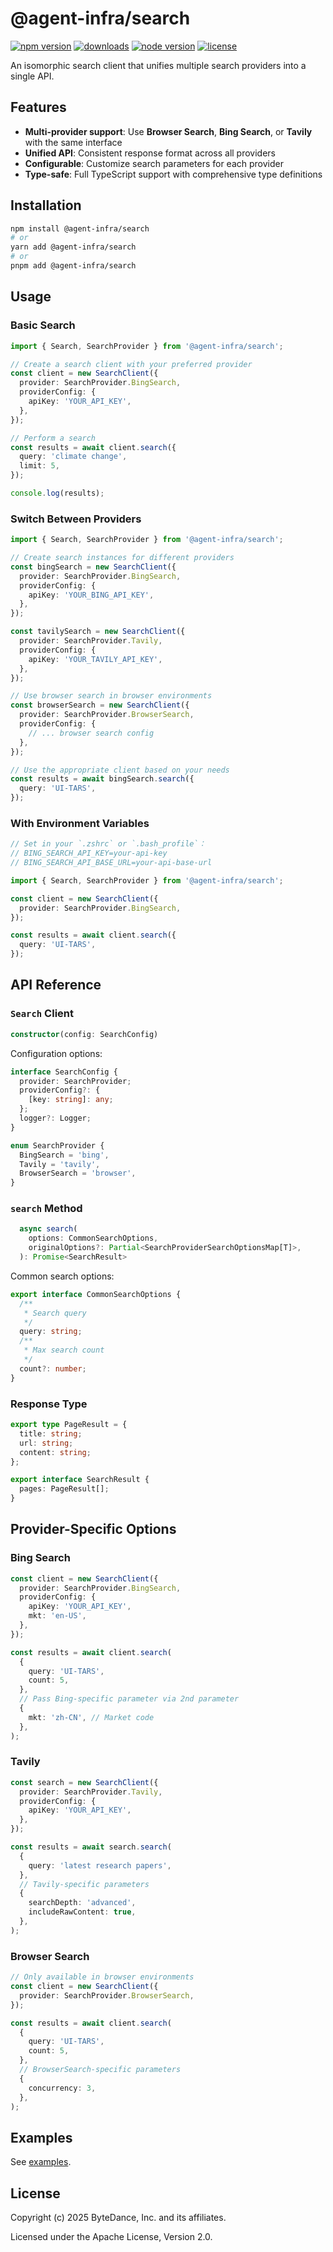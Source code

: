 # @agent-infra/search

<p>
  <a href="https://npmjs.com/package/@agent-infra/search?activeTab=readme"><img src="https://img.shields.io/npm/v/@agent-infra/search?style=flat-square&colorA=564341&colorB=EDED91" alt="npm version" /></a>
  <a href="https://npmcharts.com/compare/@agent-infra/search?minimal=true"><img src="https://img.shields.io/npm/dm/@agent-infra/search.svg?style=flat-square&colorA=564341&colorB=EDED91" alt="downloads" /></a>
  <a href="https://nodejs.org/en/about/previous-releases"><img src="https://img.shields.io/node/v/@agent-infra/search.svg?style=flat-square&colorA=564341&colorB=EDED91" alt="node version"></a>
  <a href="https://github.com/bytedance/open-agent/blob/main/LICENSE"><img src="https://img.shields.io/badge/License-Apache%202.0-blue.svg?style=flat-square&colorA=564341&colorB=EDED91" alt="license" /></a>
</p>

An isomorphic search client that unifies multiple search providers into a single API.

## Features

- **Multi-provider support**: Use **Browser Search**, **Bing Search**, or **Tavily** with the same interface
- **Unified API**: Consistent response format across all providers
- **Configurable**: Customize search parameters for each provider
- **Type-safe**: Full TypeScript support with comprehensive type definitions

## Installation

```bash
npm install @agent-infra/search
# or
yarn add @agent-infra/search
# or
pnpm add @agent-infra/search
```

## Usage

### Basic Search

```typescript
import { Search, SearchProvider } from '@agent-infra/search';

// Create a search client with your preferred provider
const client = new SearchClient({
  provider: SearchProvider.BingSearch,
  providerConfig: {
    apiKey: 'YOUR_API_KEY',
  },
});

// Perform a search
const results = await client.search({
  query: 'climate change',
  limit: 5,
});

console.log(results);
```

### Switch Between Providers

```typescript
import { Search, SearchProvider } from '@agent-infra/search';

// Create search instances for different providers
const bingSearch = new SearchClient({
  provider: SearchProvider.BingSearch,
  providerConfig: {
    apiKey: 'YOUR_BING_API_KEY',
  },
});

const tavilySearch = new SearchClient({
  provider: SearchProvider.Tavily,
  providerConfig: {
    apiKey: 'YOUR_TAVILY_API_KEY',
  },
});

// Use browser search in browser environments
const browserSearch = new SearchClient({
  provider: SearchProvider.BrowserSearch,
  providerConfig: {
    // ... browser search config
  },
});

// Use the appropriate client based on your needs
const results = await bingSearch.search({
  query: 'UI-TARS',
});
```

### With Environment Variables

```typescript
// Set in your `.zshrc` or `.bash_profile`：
// BING_SEARCH_API_KEY=your-api-key
// BING_SEARCH_API_BASE_URL=your-api-base-url

import { Search, SearchProvider } from '@agent-infra/search';

const client = new SearchClient({
  provider: SearchProvider.BingSearch,
});

const results = await client.search({
  query: 'UI-TARS',
});
```

## API Reference

### `Search` Client

```typescript
constructor(config: SearchConfig)
```

Configuration options:

```typescript
interface SearchConfig {
  provider: SearchProvider;
  providerConfig?: {
    [key: string]: any;
  };
  logger?: Logger;
}

enum SearchProvider {
  BingSearch = 'bing',
  Tavily = 'tavily',
  BrowserSearch = 'browser',
}
```

### `search` Method

```typescript
  async search(
    options: CommonSearchOptions,
    originalOptions?: Partial<SearchProviderSearchOptionsMap[T]>,
  ): Promise<SearchResult>
```

Common search options:

```typescript
export interface CommonSearchOptions {
  /**
   * Search query
   */
  query: string;
  /**
   * Max search count
   */
  count?: number;
}
```

### Response Type

```typescript
export type PageResult = {
  title: string;
  url: string;
  content: string;
};

export interface SearchResult {
  pages: PageResult[];
}
```

## Provider-Specific Options

### Bing Search

```typescript
const client = new SearchClient({
  provider: SearchProvider.BingSearch,
  providerConfig: {
    apiKey: 'YOUR_API_KEY',
    mkt: 'en-US',
  },
});

const results = await client.search(
  {
    query: 'UI-TARS',
    count: 5,
  },
  // Pass Bing-specific parameter via 2nd parameter
  {
    mkt: 'zh-CN', // Market code
  },
);
```

### Tavily

```typescript
const search = new SearchClient({
  provider: SearchProvider.Tavily,
  providerConfig: {
    apiKey: 'YOUR_API_KEY',
  },
});

const results = await search.search(
  {
    query: 'latest research papers',
  },
  // Tavily-specific parameters
  {
    searchDepth: 'advanced',
    includeRawContent: true,
  },
);
```

### Browser Search

```typescript
// Only available in browser environments
const client = new SearchClient({
  provider: SearchProvider.BrowserSearch,
});

const results = await client.search(
  {
    query: 'UI-TARS',
    count: 5,
  },
  // BrowserSearch-specific parameters
  {
    concurrency: 3,
  },
);
```

## Examples

See [examples](./examples/).

## License

Copyright (c) 2025 ByteDance, Inc. and its affiliates.

Licensed under the Apache License, Version 2.0.
